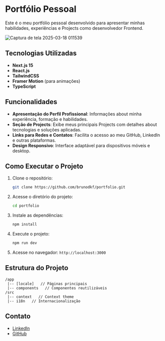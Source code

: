 # Portfólio Pessoal 

Este é o meu portfólio pessoal desenvolvido para apresentar minhas habilidades, experiências e Projects como desenvolvedor Frontend.

![Captura de tela 2025-03-18 011539](https://github.com/user-attachments/assets/c85b0b97-32af-43a7-b890-cb4edd98926a)


## Tecnologias Utilizadas

- **Next.js 15**
- **React.js**
- **TailwindCSS**
- **Framer Motion** (para animações)
- **TypeScript**

## Funcionalidades

- **Apresentação do Perfil Profissional**: Informações about minha experiência, formação e habilidades.
- **Seção de Projects**: Exibe meus principais Projects com detalhes about tecnologias e soluções aplicadas.
- **Links para Redes e Contatos**: Facilita o acesso ao meu GitHub, LinkedIn e outras plataformas.
- **Design Responsivo**: Interface adaptável para dispositivos móveis e desktop.

## Como Executar o Projeto

1. Clone o repositório:
   ```bash
   git clone https://github.com/brunodkf/portfolio.git
   ```
2. Acesse o diretório do projeto:
   ```bash
   cd portfolio
   ```
3. Instale as dependências:
   ```bash
   npm install
   ```
4. Execute o projeto:
   ```bash
   npm run dev
   ```
5. Acesse no navegador: `http://localhost:3000`

## Estrutura do Projeto

```
/app
 |-- [locale]   // Páginas principais
 |-- components   // Componentes reutilizáveis
/src
 |-- context   // Context theme
 |-- i18n   // Internacionalização

```


## Contato

- [LinkedIn](https://www.linkedin.com/in/brunodkf)
- [GitHub](https://github.com/brunodkf)

